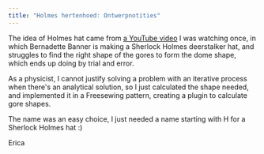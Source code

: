 ```yaml
---
title: "Holmes hertenhoed: Ontwerpnotities"
---
```


The idea of Holmes hat came from [a YouTube video](https://www.youtube.com/watch?v=H24VBFMZJF4) I was watching once, in which Bernadette Banner is making a Sherlock Holmes deerstalker hat, and struggles to find the right shape of the gores to form the dome shape, which ends up doing by trial and error.

As a physicist, I cannot justify solving a problem with an iterative process when there's an analytical solution, so I just calculated the shape needed, and implemented it in a Freesewing pattern, creating a plugin to calculate gore shapes.

The name was an easy choice, I just needed a name starting with H for a Sherlock Holmes hat :)

Erica
 
